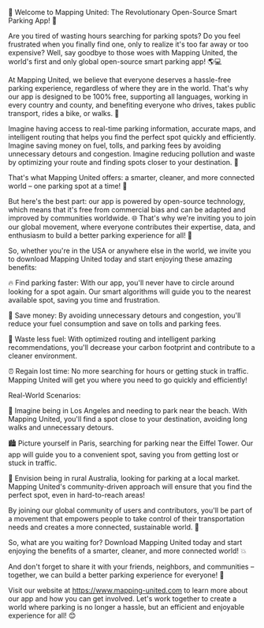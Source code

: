 🚀 Welcome to Mapping United: The Revolutionary Open-Source Smart Parking App! 🚀

Are you tired of wasting hours searching for parking spots? Do you feel frustrated when you finally find one, only to realize it's too far away or too expensive? Well, say goodbye to those woes with Mapping United, the world's first and only global open-source smart parking app! 🌎💻

At Mapping United, we believe that everyone deserves a hassle-free parking experience, regardless of where they are in the world. That's why our app is designed to be 100% free, supporting all languages, working in every country and county, and benefiting everyone who drives, takes public transport, rides a bike, or walks. 🌟

Imagine having access to real-time parking information, accurate maps, and intelligent routing that helps you find the perfect spot quickly and efficiently. Imagine saving money on fuel, tolls, and parking fees by avoiding unnecessary detours and congestion. Imagine reducing pollution and waste by optimizing your route and finding spots closer to your destination. 🌊

That's what Mapping United offers: a smarter, cleaner, and more connected world – one parking spot at a time! 💪

But here's the best part: our app is powered by open-source technology, which means that it's free from commercial bias and can be adapted and improved by communities worldwide. 🌐 That's why we're inviting you to join our global movement, where everyone contributes their expertise, data, and enthusiasm to build a better parking experience for all! 🎉

So, whether you're in the USA or anywhere else in the world, we invite you to download Mapping United today and start enjoying these amazing benefits:

🔥 Find parking faster: With our app, you'll never have to circle around looking for a spot again. Our smart algorithms will guide you to the nearest available spot, saving you time and frustration.

💸 Save money: By avoiding unnecessary detours and congestion, you'll reduce your fuel consumption and save on tolls and parking fees.

🌊 Waste less fuel: With optimized routing and intelligent parking recommendations, you'll decrease your carbon footprint and contribute to a cleaner environment.

⏰ Regain lost time: No more searching for hours or getting stuck in traffic. Mapping United will get you where you need to go quickly and efficiently!

Real-World Scenarios:

🌆 Imagine being in Los Angeles and needing to park near the beach. With Mapping United, you'll find a spot close to your destination, avoiding long walks and unnecessary detours.

🏙️ Picture yourself in Paris, searching for parking near the Eiffel Tower. Our app will guide you to a convenient spot, saving you from getting lost or stuck in traffic.

🌳 Envision being in rural Australia, looking for parking at a local market. Mapping United's community-driven approach will ensure that you find the perfect spot, even in hard-to-reach areas!

By joining our global community of users and contributors, you'll be part of a movement that empowers people to take control of their transportation needs and creates a more connected, sustainable world. 🌟

So, what are you waiting for? Download Mapping United today and start enjoying the benefits of a smarter, cleaner, and more connected world! 💥

And don't forget to share it with your friends, neighbors, and communities – together, we can build a better parking experience for everyone! 🎉

Visit our website at https://www.mapping-united.com to learn more about our app and how you can get involved. Let's work together to create a world where parking is no longer a hassle, but an efficient and enjoyable experience for all! 😊